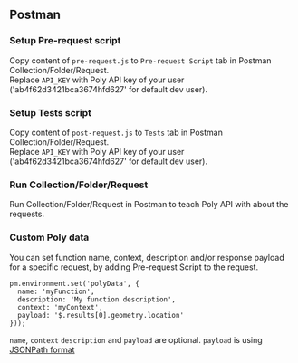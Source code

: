 ## Postman
### Setup Pre-request script
Copy content of `pre-request.js` to `Pre-request Script` tab in Postman Collection/Folder/Request.\
Replace `API_KEY` with Poly API key of your user ('ab4f62d3421bca3674hfd627' for default dev user).

### Setup Tests script
Copy content of `post-request.js` to `Tests` tab in Postman Collection/Folder/Request.\
Replace `API_KEY` with Poly API key of your user ('ab4f62d3421bca3674hfd627' for default dev user).

### Run Collection/Folder/Request
Run Collection/Folder/Request in Postman to teach Poly API with about the requests.

### Custom Poly data
You can set function name, context, description and/or response payload for a specific request, by adding Pre-request Script to the request.
```
pm.environment.set('polyData', {
  name: 'myFunction',
  description: 'My function description',
  context: 'myContext',
  payload: '$.results[0].geometry.location'
}));
```
`name`, `context` `description` and `payload` are optional.
`payload` is using [JSONPath format](https://goessner.net/articles/JsonPath/index.html#e2)
